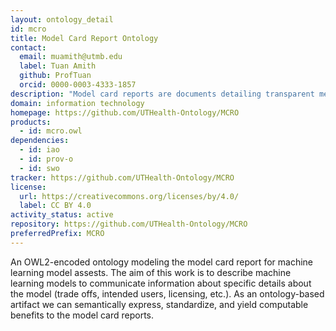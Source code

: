 ```yaml
---
layout: ontology_detail
id: mcro
title: Model Card Report Ontology
contact:
  email: muamith@utmb.edu
  label: Tuan Amith
  github: ProfTuan
  orcid: 0000-0003-4333-1857
description: "Model card reports are documents detailing transparent metadata information relating to machine learning models. Similar to what we have with drug labels and nutritional labels, the goal of model cards are to communicate relevant information on all aspects of a machine learning model that have undergone any experimentation. However these important reports of the machine learning models are presented in static documents. This work encodes the structure of model card reports and align them to standard OBO Foundry ontologies to help formalize and enrich these documents. The end result is computable model of the model card that can be used to standardize reporting and be integrated in future software tooling (searching and indexing, etc.)."
domain: information technology
homepage: https://github.com/UTHealth-Ontology/MCRO
products:
  - id: mcro.owl
dependencies:
  - id: iao
  - id: prov-o
  - id: swo
tracker: https://github.com/UTHealth-Ontology/MCRO
license:
  url: https://creativecommons.org/licenses/by/4.0/
  label: CC BY 4.0
activity_status: active
repository: https://github.com/UTHealth-Ontology/MCRO
preferredPrefix: MCRO
---
```


An OWL2-encoded ontology modeling the model card report for machine learning model assests. The aim of this work is to describe machine learning models to communicate information about specific details about the model (trade offs, intended users, licensing, etc.). As an ontology-based artifact we can semantically express, standardize, and yield computable benefits to the model card reports. 
